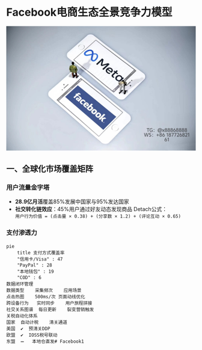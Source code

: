 # Facebook电商生态全景竞争力模型
 ![替代文字](84510a4422f70cca1910c56bd2fda4b.jpg)
## 一、全球化市场覆盖矩阵
### 用户流量金字塔
- **28.9亿月活**覆盖85%发展中国家与95%发达国家
- **社交转化链效应**：45%用户通过好友动态发现商品
Detach公式：  
`用户行为价值 = (点击量 × 0.38) + (分享数 × 1.2) + (评论互动 × 0.65)`
### 支付渗透力
```
pie
    title 支付方式覆盖率
    "信用卡/Visa" : 47
    "PayPal" : 28
    "本地钱包" : 19
    "COD" : 6
数据闭环管理
数据类型	采集频次	应用场景
点击热图	500ms/次	页面动线优化
跨设备行为	实时同步	用户旅程拼接
社交关系图谱	每日更新	裂变营销触发
关税自动化体系
国家	自动计税	清关通道
美国	✔️	预清关DDP
欧盟	✔️	IOSS税号联动
东盟	➖	本地仓直发# Facebook1
